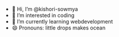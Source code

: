 - 👋 Hi, I’m @kishori-sowmya
- 👀 I’m interested in coding
- 🌱 I’m currently learning webdevelopment
- 😄 Pronouns: little drops makes ocean


<!---
kishori-sowmya/kishori-sowmya is a ✨ special ✨ repository because its `README.md` (this file) appears on your GitHub profile.
You can click the Preview link to take a look at your changes.
--->
